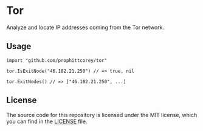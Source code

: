 # Tor

Analyze and locate IP addresses coming from the Tor network.

## Usage

```golang
import "github.com/prophittcorey/tor"

tor.IsExitNode("46.182.21.250") // => true, nil

tor.ExitNodes() // => ["46.182.21.250", ...]
```

## License

The source code for this repository is licensed under the MIT license, which you can
find in the [LICENSE](LICENSE.md) file.
